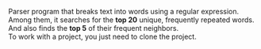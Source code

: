 Parser program that breaks text into words using a regular expression. Among them, it searches for the <b>top 20</b> unique, frequently repeated words. 
And also finds the <b>top 5</b> of their frequent neighbors.<br>
To work with a project, you just need to clone the project.
